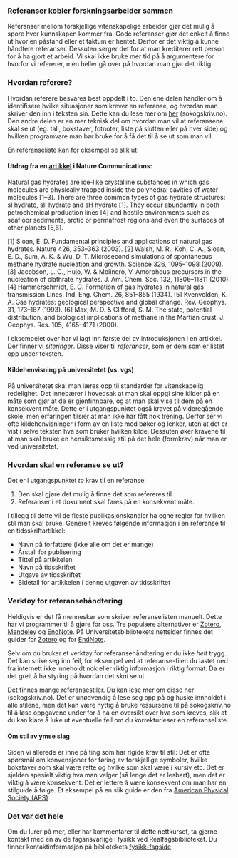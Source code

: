 ### Referanser kobler forskningsarbeider sammen
Referanser mellom forskjellige vitenskapelige arbeider gjør det mulig å spore hvor kunnskapen kommer fra. Gode referanser gjør det enkelt å finne ut hvor en påstand eller et faktum er hentet. Derfor er det viktig å kunne håndtere referanser. Dessuten sørger det for at man krediterer rett person for å ha gjort et arbeid. Vi skal ikke bruke mer tid på å argumentere for hvorfor vi refererer, men heller gå over på hvordan man gjør det riktig. 

### Hvordan referere?
Hvordan referere besvares best oppdelt i to. Den ene delen handler om å identifisere hvilke situasjoner som krever en referanse, og hvordan man skriver den inn i teksten sin. Dette kan du lese mer om [her](https://sokogskriv.no/kildebruk-og-referanser/hvordan-referere/) (sokogskriv.no). Den andre delen er en mer teknisk del om hvordan man vil at referansene skal se ut (eg. tall, bokstaver, fotnoter, liste på slutten eller på hver side) og hvilken programvare man bør bruke for å få det til å se ut som man vil. 

En referanseliste kan for eksempel se slik ut:

<div>
<b-list-group>
  <b-list-group-item variant="tertiary">
      <h4>Utdrag fra en <a href="https://www.nature.com/articles/ncomms9743">artikkel</a> i Nature Communications:</h4>
      <p>Natural gas hydrates are ice-like crystalline substances in which gas molecules are physically trapped inside the polyhedral cavities of water molecules [1–3]. There are three common types of gas hydrate structures: sI hydrate, sII hydrate and sH hydrate [1]. They occur abundantly in both petrochemical production lines [4] and hostile environments such as seafloor sediments, arctic or permafrost regions and even the surfaces of other planets [5,6].</p>
  </b-list-group-item>

<b-list-group-item>[1] Sloan, E. D. Fundamental principles and applications of natural gas hydrates. Nature 426, 353–363 (2003).</b-list-group-item>
<b-list-group-item>[2] Walsh, M. R., Koh, C. A., Sloan, E. D., Sum, A. K. & Wu, D. T. Microsecond simulations of spontaneous methane hydrate nucleation and growth. Science 326, 1095–1098 (2009).</b-list-group-item>
<b-list-group-item>[3] Jacobson, L. C., Hujo, W. & Molinero, V. Amorphous precursors in the nucleation of clathrate hydrates. J. Am. Chem. Soc. 132, 11806–11811 (2010).</b-list-group-item>
<b-list-group-item>[4] Hammerschmidt, E. G. Formation of gas hydrates in natural gas transmission Lines. Ind. Eng. Chem. 26, 851–855 (1934).</b-list-group-item>
<b-list-group-item>[5] Kvenvolden, K. A. Gas hydrates: geological perspective and global change. Rev. Geophys. 31, 173–187 (1993).</b-list-group-item>
<b-list-group-item>[6] Max, M. D. & Clifford, S. M. The state, potential distribution, and biological implications of methane in the Martian crust. J. Geophys. Res. 105, 4165–4171 (2000).</b-list-group-item>
</b-list-group>
</div>

I eksempelet over har vi lagt inn første del av introduksjonen i en artikkel. Der finner vi *siteringer*. Disse viser til *referanser*, som er dem som er listet opp under teksten. 

<div class="alert alert-primary">
<h4> Kildehenvisning på universitetet (vs. vgs)</h4>
På universitetet skal man læres opp til standarder for vitenskapelig redelighet. Det innebærer i hovedsak at man skal oppgi sine kilder på en måte som gjør at de er gjenfinnbare, og at man skal vise til dem på en konsekvent måte. Dette er i utgangspunktet også kravet på videregående skole, men erfaringen tilsier at man ikke har fått nok trening. Derfor ser vi ofte kildehenvisninger i form av en liste med bøker og lenker, uten at det er vist i selve teksten hva som bruker hvilken kilde. Dessuten øker kravene til at man skal bruke en hensiktsmessig stil på det hele (formkrav) når man er ved universitetet. 
</div>

### Hvordan skal en referanse se ut?
Det er i utgangspunktet *to* krav til en referanse:

<div>
<ol>
  <li>Den skal gjøre det mulig å finne det som refereres til.</li>
  <li>Referanser i et dokument skal føres på en konsekvent måte.</li>
</ol>
</div>

I tillegg til dette vil de fleste publikasjonskanaler ha egne regler for hvilken stil man skal bruke. Generelt kreves følgende informasjon i en referanse til en tidsskriftartikkel:

<div>
<ul>
  <li>Navn på forfattere (ikke alle om det er mange)</li>
  <li>Årstall for publisering</li>
  <li>Tittel på artikkelen</li>
  <li>Navn på tidsskriftet</li>
  <li>Utgave av tidsskriftet</li>
  <li>Sidetall for artikkelen i denne utgaven av tidsskriftet</li>
</ul>
</div>

### Verktøy for referansehåndtering
Heldigvis er det få mennesker som skriver referanselisten manuelt. Dette har vi programmer til å gjøre for oss. Tre populære alternativer er [Zotero](https://www.zotero.org), [Mendeley](https://www.mendeley.com) og [EndNote](http://endnote.com). På Universitetsbibliotekets nettsider finnes det guider for [Zotero](https://www.ub.uio.no/english/writing-publishing/referencing/zotero/) og for [EndNote](https://www.ub.uio.no/skrive-publisere/referere/endnote/index.html). 

Selv om du bruker et verktøy for referansehåndtering er du ikke _helt_ trygg. Det kan snike seg inn feil, for eksempel ved at referanse-filen du lastet ned fra internett ikke inneholdt nok eller riktig informasjon i riktig format. Da er det greit å ha styring på hvordan det _skal_ se ut. 

Det finnes mange referansestiler. Du kan lese mer om disse [her](http://sokogskriv.no/kildebruk-og-referanser/referansestiler/) (sokogskriv.no). Det er unødvendig å lese seg opp på og huske innholdet i alle stilene, men det kan være nyttig å bruke ressursene til på sokogskriv.no til å løse oppgavene under for å ha en oversikt over hva som kreves, slik at du kan klare å luke ut eventuelle feil om du korrekturleser en referanseliste. 

<quiz-with-navigation :exercises="['HarvardReferenceAlternatives', 'SettInnReferansene']"></quiz-with-navigation>

<div class="alert alert-primary">
<h4>Om stil av ymse slag</h4>
Siden vi allerede er inne på ting som har rigide krav til stil: Det er ofte spørsmål om konvensjoner for føring av forskjellige symboler, hvilke bokstaver som skal være rette og hvilke som skal være i kursiv etc. Det er sjelden spesielt viktig hva man velger (så lenge det er lesbart), men det er viktig å være konsekvent. Det er lettere å være konsekvent om man har en stilguide å følge. Et eksempel på en slik guide er den fra <a href="https://journals.aps.org/authors/frequently-used-memos">American Physical Society (APS)</a>
</div>

### Det var det hele
Om du lurer på mer, eller har kommentarer til dette nettkurset, ta gjerne kontakt med en av de fagansvarlige i fysikk ved Realfagsbiblioteket. Du finner kontaktinformasjon på bibliotekets [fysikk-fagside](https://ub.uio.no/fysikk)